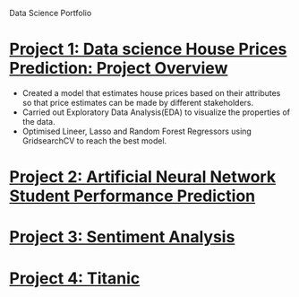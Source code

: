 Data Science Portfolio

# [Project 1: Data science House Prices Prediction: Project Overview](https://github.com/dayogh/Portfolio/blob/main/house_prices.ipynb)
* Created a model that estimates house prices based on their attributes so that price estimates can be made by different stakeholders.
* Carried out Exploratory Data Analysis(EDA) to visualize the properties of the data.
* Optimised Lineer, Lasso and Random Forest Regressors using GridsearchCV to reach the best model.




# [Project 2: Artificial Neural Network Student Performance Prediction](https://colab.research.google.com/drive/1a55Xz0I6YbS2n0DjMhue7YZTSBZqkZHX?usp=sharing)
# [Project 3: Sentiment Analysis](https://github.com/dayogh/Joseph_Portfolio/blob/main/Sentiment_Analysis.ipynb)
# [Project 4: Titanic](https://github.com/dayogh/Joseph_Portfolio/blob/main/Titanic.ipynb)
